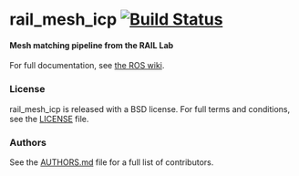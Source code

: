 rail_mesh_icp [![Build Status](https://api.travis-ci.org/GT-RAIL/rail_mesh_icp.png)](https://travis-ci.org/GT-RAIL/rail_mesh_icp)
=================

#### Mesh matching pipeline from the RAIL Lab
For full documentation, see [the ROS wiki](http://ros.org/wiki/rail_mesh_icp).

### License
rail_mesh_icp is released with a BSD license. For full terms and conditions, see the [LICENSE](LICENSE) file.

### Authors
See the [AUTHORS.md](AUTHORS.md) file for a full list of contributors.